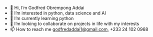 - 👋 Hi, I’m Godfred Obrempong Addai
- 👀 I’m interested in python, data science and AI
- 🌱 I’m currently learning python
- 💞️ I’m looking to collaborate on projects in life with my interests
- 📫 How to reach me godfredaddai1@gmail.com, +233 24 102 0968

<!---
godfredaddai1/godfredaddai1 is a ✨ special ✨ repository because its `README.md` (this file) appears on your GitHub profile.
You can click the Preview link to take a look at your changes.
--->

